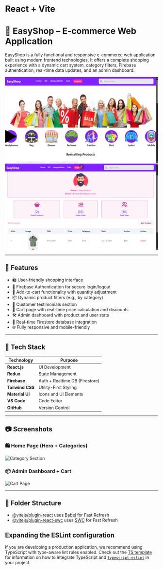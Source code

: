 # React + Vite

# 🛒 EasyShop – E-commerce Web Application

EasyShop is a fully functional and responsive e-commerce web application built using modern frontend technologies. It offers a complete shopping experience with a dynamic cart system, category filters, Firebase authentication, real-time data updates, and an admin dashboard.

![EasyShop Hero](https://github.com/shreyay4060/ecommerce/blob/main/demo1.png)
![EasyShop Hero](https://github.com/shreyay4060/ecommerce/blob/main/adminPage.png)

---

## 🚀 Features

- 🛍️ User-friendly shopping interface
- 🔐 Firebase Authentication for secure login/logout
- 🛒 Add-to-cart functionality with quantity adjustment
- 📦 Dynamic product filters (e.g., by category)
- 💬 Customer testimonials section
- 🧾 Cart page with real-time price calculation and discounts
- 🛠️ Admin dashboard with product and user stats
- 🔄 Real-time Firestore database integration
- 🌐 Fully responsive and mobile-friendly

---

## 🧰 Tech Stack

| Technology     | Purpose                         |
|----------------|----------------------------------|
| **React.js**   | UI Development                  |
| **Redux**      | State Management                |
| **Firebase**   | Auth + Realtime DB (Firestore)  |
| **Tailwind CSS** | Utility-First Styling          |
| **Material UI** | Icons and UI Elements          |
| **VS Code**    | Code Editor                     |
| **GitHub**     | Version Control                 |

---

## 📷 Screenshots

### 🛍️ Home Page (Hero + Categories)
![Category Section](./2df99c27-ddc1-4c6e-9424-3d5c56036dc9.png)

### 📦 Admin Dashboard + Cart
![Cart Page](./01c6aa9c-19bf-4303-9778-55c57e703330.png)

---

## 📁 Folder Structure



- [@vitejs/plugin-react](https://github.com/vitejs/vite-plugin-react/blob/main/packages/plugin-react) uses [Babel](https://babeljs.io/) for Fast Refresh
- [@vitejs/plugin-react-swc](https://github.com/vitejs/vite-plugin-react/blob/main/packages/plugin-react-swc) uses [SWC](https://swc.rs/) for Fast Refresh

## Expanding the ESLint configuration

If you are developing a production application, we recommend using TypeScript with type-aware lint rules enabled. Check out the [TS template](https://github.com/vitejs/vite/tree/main/packages/create-vite/template-react-ts) for information on how to integrate TypeScript and [`typescript-eslint`](https://typescript-eslint.io) in your project.

